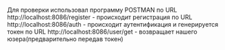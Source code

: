 Для проверки использовал программу POSTMAN
по URL http://localhost:8086/register - происходит регистрация
по URL http://localhost:8086/auth - происходит аутентификация и генерируется токен
по URL http://localhost:8086/user/get - возвращает нашего юзера(предварительно передав токен)
